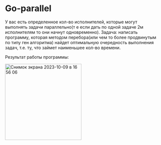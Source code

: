 # Go-parallel
У вас есть определенное кол-во исполнителей, которые могут выполнять задачи параллельно(т е если дать по одной задаче 2м исполнителям то они начнут одновременно).
Задача: написать программу, которая методом перебора(или чем то более продвинутым по типу ген алгоритма) найдет оптимальную очередность выполнения задач, т.е. ту, что займет наименьшее кол-во времени.

Результат работы программы:

<img width="251" alt="Снимок экрана 2023-10-09 в 16 56 06" src="https://github.com/amooralis/Go-parallel/assets/71789031/f3305a32-10cd-40e9-ba71-636e4bb011ca">
